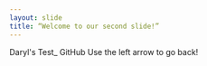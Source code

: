 ```yaml
---
layout: slide
title: “Welcome to our second slide!”
---
```

Daryl's Test_ GitHub
Use the left arrow to go back!
